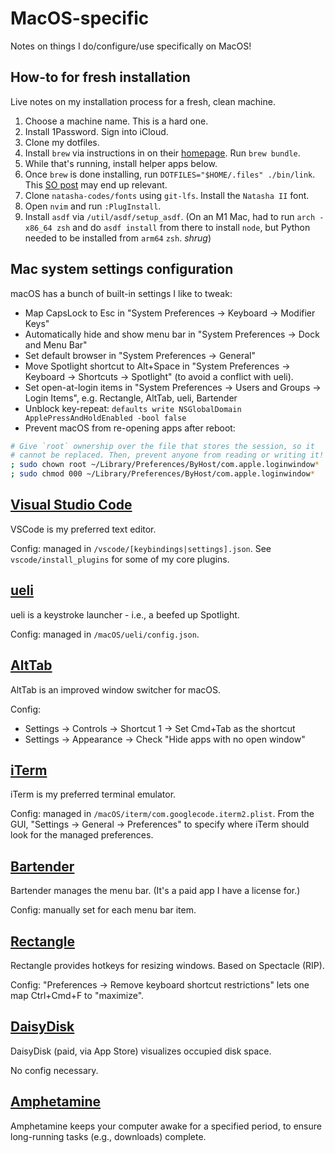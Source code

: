# MacOS-specific

Notes on things I do/configure/use specifically on MacOS!

## How-to for fresh installation

Live notes on my installation process for a fresh, clean machine.

1. Choose a machine name. This is a hard one.
2. Install 1Password. Sign into iCloud.
3. Clone my dotfiles.
4. Install `brew` via instructions in on their [homepage](https://brew.sh). Run `brew bundle`.
5. While that's running, install helper apps below.
6. Once `brew` is done installing, run `DOTFILES="$HOME/.files" ./bin/link`.
   This [SO post](https://stackoverflow.com/questions/13762280/zsh-compinit-insecure-directories)
   may end up relevant.
7. Clone `natasha-codes/fonts` using `git-lfs`. Install the `Natasha II` font.
8. Open `nvim` and run `:PlugInstall`.
9. Install `asdf` via `/util/asdf/setup_asdf`. (On an M1 Mac, had to run
   `arch -x86_64 zsh` and do `asdf install` from there to install `node`,
   but Python needed to be installed from `arm64` `zsh`. _shrug_)

## Mac system settings configuration

macOS has a bunch of built-in settings I like to tweak:

-   Map CapsLock to Esc in "System Preferences -> Keyboard -> Modifier Keys"
-   Automatically hide and show menu bar in "System Preferences -> Dock and Menu Bar"
-   Set default browser in "System Preferences -> General"
-   Move Spotlight shortcut to Alt+Space in "System Preferences -> Keyboard ->
    Shortcuts -> Spotlight" (to avoid a conflict with ueli).
-   Set open-at-login items in "System Preferences -> Users and Groups -> Login
    Items", e.g. Rectangle, AltTab, ueli, Bartender
-   Unblock key-repeat:
    `defaults write NSGlobalDomain ApplePressAndHoldEnabled -bool false`
-   Prevent macOS from re-opening apps after reboot:

```sh
# Give `root` ownership over the file that stores the session, so it
# cannot be replaced. Then, prevent anyone from reading or writing it!
; sudo chown root ~/Library/Preferences/ByHost/com.apple.loginwindow*
; sudo chmod 000 ~/Library/Preferences/ByHost/com.apple.loginwindow*
```

## [Visual Studio Code](https://code.visualstudio.com)

VSCode is my preferred text editor.

Config: managed in `/vscode/[keybindings|settings].json`. See
`vscode/install_plugins` for some of my core plugins.

## [ueli](https://ueli.app/)

ueli is a keystroke launcher - i.e., a beefed up Spotlight.

Config: managed in `/macOS/ueli/config.json`.

## [AltTab](https://alt-tab-macos.netlify.app)

AltTab is an improved window switcher for macOS.

Config:

-   Settings -> Controls -> Shortcut 1 -> Set Cmd+Tab as the shortcut
-   Settings -> Appearance -> Check "Hide apps with no open window"

## [iTerm](https://iterm2.com)

iTerm is my preferred terminal emulator.

Config: managed in `/macOS/iterm/com.googlecode.iterm2.plist`. From the GUI,
"Settings -> General -> Preferences" to specify where iTerm should look for the managed preferences.

## [Bartender](https://www.macbartender.com)

Bartender manages the menu bar. (It's a paid app I have a license for.)

Config: manually set for each menu bar item.

## [Rectangle](https://www.rectangleapp.com)

Rectangle provides hotkeys for resizing windows. Based on Spectacle (RIP).

Config: "Preferences -> Remove keyboard shortcut restrictions" lets one map
Ctrl+Cmd+F to "maximize".

## [DaisyDisk](https://daisydiskapp.com)

DaisyDisk (paid, via App Store) visualizes occupied disk space.

No config necessary.

## [Amphetamine](https://apps.apple.com/us/app/amphetamine/id937984704)

Amphetamine keeps your computer awake for a specified period, to ensure
long-running tasks (e.g., downloads) complete.
